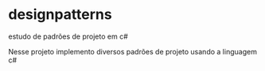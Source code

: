# designpatterns
estudo de padrões de projeto em c#

Nesse projeto implemento diversos padrões de projeto usando a linguagem c#
